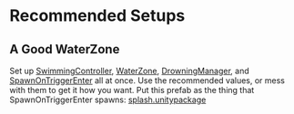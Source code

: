 # Recommended Setups

## A Good WaterZone

Set up [SwimmingController](TheLibraryElectric-Water.md#swimmingcontroller), [WaterZone](TheLibraryElectric-Water.md#waterzone), [DrowningManager](TheLibraryElectric-Water.md#drowningmanager), and [SpawnOnTriggerEnter](TheLibraryElectric-Misc.md#spawnontriggerenter) all at once.
Use the recommended values, or mess with them to get it how you want.
Put this prefab as the thing that SpawnOnTriggerEnter spawns: [splash.unitypackage](https://cdn.discordapp.com/attachments/1145870022749737030/1151030420784300112/splashj.unitypackage)